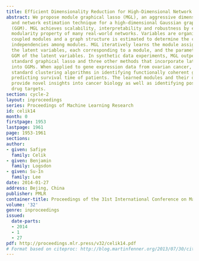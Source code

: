 ```yaml
---
title: Efficient Dimensionality Reduction for High-Dimensional Network Estimation
abstract: We propose module graphical lasso (MGL), an aggressive dimensionality reduction
  and network estimation technique for a high-dimensional Gaussian graphical model
  (GGM). MGL achieves scalability, interpretability and robustness by exploiting the
  modularity property of many real-world networks. Variables are organized into tightly
  coupled modules and a graph structure is estimated to determine the conditional
  independencies among modules. MGL iteratively learns the module assignment of variables,
  the latent variables, each corresponding to a module, and the parameters of the
  GGM of the latent variables. In synthetic data experiments, MGL outperforms the
  standard graphical lasso and three other methods that incorporate latent variables
  into GGMs. When applied to gene expression data from ovarian cancer, MGL outperforms
  standard clustering algorithms in identifying functionally coherent gene sets and
  predicting survival time of patients. The learned modules and their dependencies
  provide novel insights into cancer biology as well as identifying possible novel
  drug targets.
section: cycle-2
layout: inproceedings
series: Proceedings of Machine Learning Research
id: celik14
month: 0
firstpage: 1953
lastpage: 1961
page: 1953-1961
sections: 
author:
- given: Safiye
  family: Celik
- given: Benjamin
  family: Logsdon
- given: Su-In
  family: Lee
date: 2014-01-27
address: Bejing, China
publisher: PMLR
container-title: Proceedings of the 31st International Conference on Machine Learning
volume: '32'
genre: inproceedings
issued:
  date-parts:
  - 2014
  - 1
  - 27
pdf: http://proceedings.mlr.press/v32/celik14.pdf
# Format based on citeproc: http://blog.martinfenner.org/2013/07/30/citeproc-yaml-for-bibliographies/
---
```

